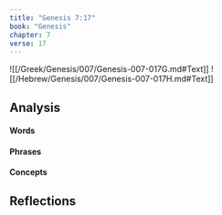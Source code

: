 ```yaml
---
title: "Genesis 7:17"
book: "Genesis"
chapter: 7
verse: 17
---
```

![[/Greek/Genesis/007/Genesis-007-017G.md#Text]]
![[/Hebrew/Genesis/007/Genesis-007-017H.md#Text]]

## Analysis

#### Words

#### Phrases

#### Concepts

## Reflections
